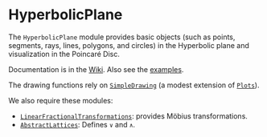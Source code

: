 # HyperbolicPlane




The `HyperbolicPlane` module provides basic objects
(such as points, segments, rays, lines, polygons, and circles) in the Hyperbolic
plane and visualization in the Poincaré Disc.

Documentation is in the
[Wiki](https://github.com/scheinerman/HyperbolicPlane.jl/wiki). Also see the
[examples](https://github.com/scheinerman/HyperbolicPlane.jl/tree/master/examples).


The drawing functions rely on [`SimpleDrawing`](https://github.com/scheinerman/SimpleDrawing.jl)
(a modest extension of [`Plots`](https://github.com/JuliaPlots/Plots.jl)).

We also require these modules:
+ [`LinearFractionalTransformations`](https://github.com/scheinerman/LinearFractionalTransformations.jl):
provides Möbius transformations.
+ [`AbstractLattices`](https://github.com/scheinerman/AbstractLattices.jl):
Defines `∨` and `∧`.
